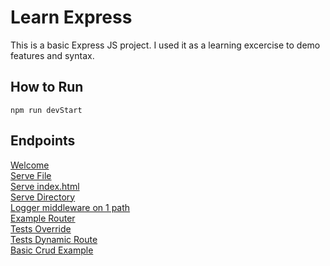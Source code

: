 # Learn Express
This is a basic Express JS project.  I used it as a learning excercise to demo features and syntax.

## How to Run
```
npm run devStart
```

## Endpoints
[Welcome](localhost:3000/)  
[Serve File](localhost:3000/exampleFileDownload)  
[Serve index.html](localhost:3000/helloworld)  
[Serve Directory](localhost:3000/helloworld/test.txt)  
[Logger middleware on 1 path](localhost:3000/loggerTest)  
[Example Router](localhost:3000/example)  
[Tests Override](localhost:3000/example/dynamic/override)  
[Tests Dynamic Route](localhost:3000/example/dynamic/ANY_PARAM)  
[Basic Crud Example](localhost:3000/example/CRUD/ANY_PARAM)  


